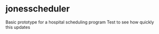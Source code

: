 # jonesscheduler
Basic prototype for a hospital scheduling program 
Test to see how quickly this updates
